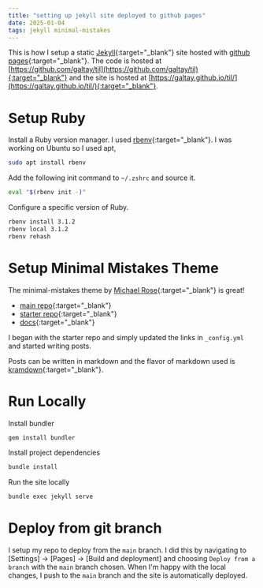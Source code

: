 ```yaml
---
title: "setting up jekyll site deployed to github pages"
date: 2025-01-04
tags: jekyll minimal-mistakes
---
```


This is how I setup a static [Jekyll](https://jekyllrb.com){:target="_blank"}
site hosted with 
[github pages](https://pages.github.com){:target="_blank"}.
The code is hosted at 
[https://github.com/galtay/til](https://github.com/galtay/til){:target="_blank"}
and the site is hosted at 
[https://galtay.github.io/til/](https://galtay.github.io/til/){:target="_blank"}.

# Setup Ruby

Install a Ruby version manager.
I used [rbenv](https://github.com/rbenv/rbenv){:target="_blank"}.
I was working on Ubuntu so I used apt,

```bash
sudo apt install rbenv
```

Add the following init command to `~/.zshrc` and source it.

``` bash
eval "$(rbenv init -)"
```

Configure a specific version of Ruby.

``` bash
rbenv install 3.1.2
rbenv local 3.1.2
rbenv rehash
```

# Setup Minimal Mistakes Theme

The minimal-mistakes theme by [Michael Rose](https://mademistakes.com/){:target="_blank"} is great!

 * [main repo](https://github.com/mmistakes/minimal-mistakes){:target="_blank"}
 * [starter repo](https://github.com/mmistakes/mm-github-pages-starter){:target="_blank"}
 * [docs](https://mmistakes.github.io/minimal-mistakes){:target="_blank"}

I began with the starter repo and simply updated the links in `_config.yml` and started writing posts.

Posts can be written in markdown and the flavor of markdown used is 
[kramdown](https://kramdown.gettalong.org/syntax.html){:target="_blank"}.

# Run Locally

Install bundler

``` bash
gem install bundler
```

Install project dependencies

``` bash
bundle install
```

Run the site locally

``` bash
bundle exec jekyll serve
```

# Deploy from git branch

I setup my repo to deploy from the `main` branch.
I did this by navigating to [Settings] -> [Pages] -> [Build and deployment] and choosing `Deploy from a branch`
with the `main` branch chosen.
When I'm happy with the local changes, I push to the `main` branch and the site is automatically deployed.
